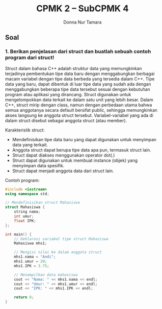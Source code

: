 # <h1 align="center"> CPMK 2 – SubCPMK 4 </h1>

<p align="center">Donna Nur Tamara</p>

## Soal

### 1. Berikan penjelasan dari struct dan buatlah sebuah contoh program dari struct!
Struct dalam bahasa C++ adalah struktur data yang memungkinkan terjadinya pembentukan tipe data baru dengan menggabungkan berbagai macam variabel dengan tipe data berbeda yang tersedia dalam C++. Tipe data yang baru, dapat dibentuk di luar tipe data yang sudah ada dengan menggabungkan beberapa tipe data tersebut sesuai dengan kebutuhan program atau aplikasi yang dirancang. Struct digunakan untuk mengelompokkan data terkait ke dalam satu unit yang lebih besar. Dalam C++, struct mirip dengan class, namun dengan perbedaan utama bahwa semua anggotanya secara default bersifat public, sehingga memungkinkan akses langsung ke anggota struct tersebut. Variabel-variabel yang ada di dalam struct disebut sebagai anggota struct (atau member).

Karakteristik struct:
- Mendefinisikan tipe data baru yang dapat digunakan untuk menyimpan data yang terkait.
- Anggota struct dapat berupa tipe data apa pun, termasuk struct lain.
- Struct dapat diakses menggunakan operator dot(.)
- Struct dapat digunakan untuk membuat instance (objek) yang menyimpan data spesifik.
- Struct dapat menjadi anggota data dari struct lain.

Contoh program:
```C++
#include <iostream>
using namespace std;

// Mendefinisikan struct Mahasiswa
struct Mahasiswa {
    string nama;
    int umur;
    float IPK;
};

int main() {
    // Deklarasi variabel tipe struct Mahasiswa
    Mahasiswa mhs1;

    // Mengisi nilai ke dalam anggota struct
    mhs1.nama = "Andi";
    mhs1.umur = 20;
    mhs1.IPK = 3.75;

    // Menampilkan data mahasiswa
    cout << "Nama: " << mhs1.nama << endl;
    cout << "Umur: " << mhs1.umur << endl;
    cout << "IPK: " << mhs1.IPK << endl;

    return 0;
}
```
